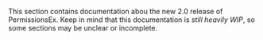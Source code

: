 This section contains documentation abou the new 2.0 release of PermissionsEx. Keep in mind that this documentation is *still heavily WIP*, so some sections may be unclear or incomplete.
